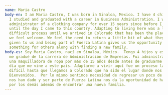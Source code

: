 ```yaml
---
name: Maria Castro
body-en: I am Maria Castro, I was born in Sinaloa, Mexico. I have 4 children and
  I studied and graduated with a career in Business Administration. I was
  administrator of a clothing company for over 15 years since before I graduated
  until the day I came to this country. Adapting to living here was a long and
  difficult process until we arrived in Colorado that has been the place where
  we feel welcome. We feel the need to return a little bit of what they have
  given to us and being part of Fuerza Latina gives us the opportunity to do
  something for others along with finding a new family.
body-es: Soy Maria Castro, nací en Sinaloa, México.  Tengo 4 hijos y estudie y
  me gradué de la carrera de Administración de Empresas. Fui administradora de
  una maquilladora de ropa por más de 15 años desde antes de graduarme hasta el
  día que me vine a este pais. Adaptarme a vivir aquí fue un proceso largo y
  difícil hasta que llegamos a Colorado que ha sido el lugar donde nos sentimos
  Bienvenidos.  Por lo mismo sentimos necesidad de regresar un poco de lo que
  nos han dado y ser parte de Fuerza Latina nos da la oportunidad de hacer algo
  por los demás además de encontrar una nueva familia.
---
```

